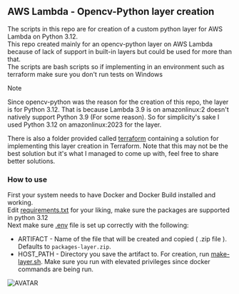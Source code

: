 ## AWS Lambda - Opencv-Python layer creation

The scripts in this repo are for creation of a custom python layer for AWS Lambda on Python 3.12.  
This repo created mainly for an opencv-python layer on AWS Lambda because of lack of support in built-in layers but could be used for more than that.  
The scripts are bash scripts so if implementing in an environment such as terraform make sure you don't run tests on Windows

>[!NOTE]
>Since opencv-python was the reason for the creation of this repo, the layer is for Python 3.12.
>That is because Lambda 3.9 is on amazonlinux:2 doesn't natively support Python 3.9 (For some reason).
>So for simplicity's sake I used Python 3.12 on amazonlinux:2023 for the layer.
  
There is also a folder provided called [terraform](terraform/) containing a solution for implementing this layer creation in Terraform. Note that this may not be the best solution but it's what I managed to come up with, feel free to share better solutions.

### How to use
First your system needs to have Docker and Docker Build installed and working.  
Edit [requirements.txt](./requirements.txt) for your liking, make sure the packages are supported in python 3.12  
Next make sure [.env](.env) file is set up correctly with the following:
 * ARTIFACT - Name of the file that will be created and copied ( .zip file ). Defaults to `packages-layer.zip`.
 * HOST_PATH - Directory you save the artifact to.
For creation, run [make-layer.sh](make-layer.sh). Make sure you run with elevated privileges since docker commands are being run.

![AVATAR](https://images.weserv.nl/?url=avatars.githubusercontent.com/u/73277118?v=4&width=50&height=50&mask=circle&maxage=7d
)
